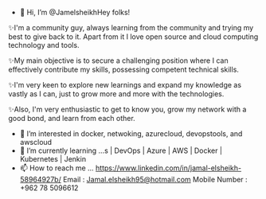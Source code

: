 -  👋 Hi, I’m @JamelsheikhHey folks! 

✨I'm a community guy, always learning from the community and trying my best to give back to it. Apart from it I love open source and cloud computing technology and tools.

✨My main objective is to secure a challenging position where I can effectively contribute my skills, possessing competent technical skills.

✨I'm very keen to explore new learnings and expand my knowledge as vastly as I can, just to grow more and more with the technologies.

✨Also, I'm very enthusiastic to get to know you, grow my network with a good bond, and learn from each other.
- 👀 I’m interested in docker, netwoking, azurecloud, devopstools, and awscloud 
- 🌱 I’m currently learning ...s | DevOps | Azure  | AWS  | Docker | Kubernetes | Jenkin
- 📫 How to reach me ...
https://www.linkedin.com/in/jamal-elsheikh-58964927b/
Email : Jamal.elsheikh95@hotmail.com
Mobile Number : +962 78 5096612
